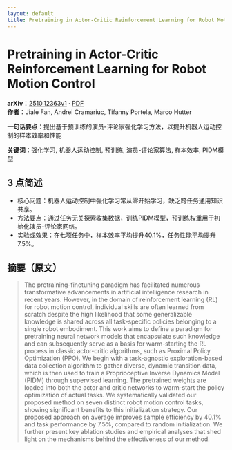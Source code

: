 ```yaml
---
layout: default
title: Pretraining in Actor-Critic Reinforcement Learning for Robot Motion Control
---
```


# Pretraining in Actor-Critic Reinforcement Learning for Robot Motion Control
**arXiv**：[2510.12363v1](https://arxiv.org/abs/2510.12363) · [PDF](https://arxiv.org/pdf/2510.12363.pdf)  
**作者**：Jiale Fan, Andrei Cramariuc, Tifanny Portela, Marco Hutter  

**一句话要点**：提出基于预训练的演员-评论家强化学习方法，以提升机器人运动控制的样本效率和性能

**关键词**：强化学习, 机器人运动控制, 预训练, 演员-评论家算法, 样本效率, PIDM模型

## 3 点简述
- 核心问题：机器人运动控制中强化学习常从零开始学习，缺乏跨任务通用知识共享。
- 方法要点：通过任务无关探索收集数据，训练PIDM模型，预训练权重用于初始化演员-评论家网络。
- 实验或效果：在七项任务中，样本效率平均提升40.1%，任务性能平均提升7.5%。

## 摘要（原文）

> The pretraining-finetuning paradigm has facilitated numerous transformative
> advancements in artificial intelligence research in recent years. However, in
> the domain of reinforcement learning (RL) for robot motion control, individual
> skills are often learned from scratch despite the high likelihood that some
> generalizable knowledge is shared across all task-specific policies belonging
> to a single robot embodiment. This work aims to define a paradigm for
> pretraining neural network models that encapsulate such knowledge and can
> subsequently serve as a basis for warm-starting the RL process in classic
> actor-critic algorithms, such as Proximal Policy Optimization (PPO). We begin
> with a task-agnostic exploration-based data collection algorithm to gather
> diverse, dynamic transition data, which is then used to train a Proprioceptive
> Inverse Dynamics Model (PIDM) through supervised learning. The pretrained
> weights are loaded into both the actor and critic networks to warm-start the
> policy optimization of actual tasks. We systematically validated our proposed
> method on seven distinct robot motion control tasks, showing significant
> benefits to this initialization strategy. Our proposed approach on average
> improves sample efficiency by 40.1% and task performance by 7.5%, compared to
> random initialization. We further present key ablation studies and empirical
> analyses that shed light on the mechanisms behind the effectiveness of our
> method.

